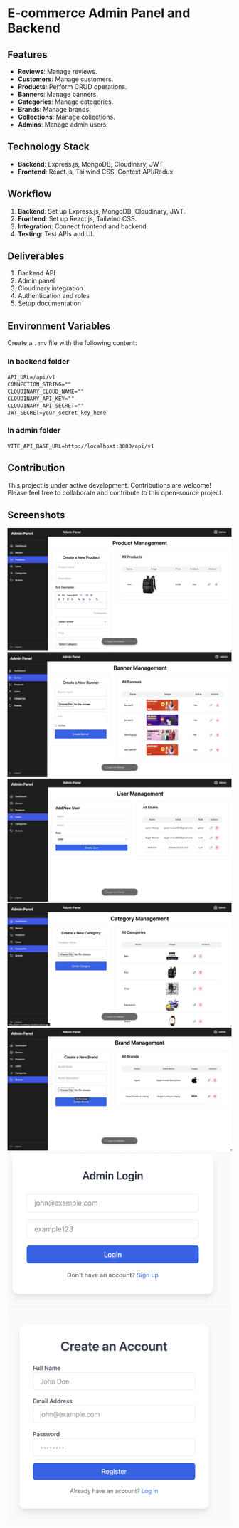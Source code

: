 
# E-commerce Admin Panel and Backend

## Features

- **Reviews**: Manage reviews.
- **Customers**: Manage customers.
- **Products**: Perform CRUD operations.
- **Banners**: Manage banners.
- **Categories**: Manage categories.
- **Brands**: Manage brands.
- **Collections**: Manage collections.
- **Admins**: Manage admin users.

## Technology Stack

- **Backend**: Express.js, MongoDB, Cloudinary, JWT
- **Frontend**: React.js, Tailwind CSS, Context API/Redux

## Workflow

1. **Backend**: Set up Express.js, MongoDB, Cloudinary, JWT.
2. **Frontend**: Set up React.js, Tailwind CSS.
3. **Integration**: Connect frontend and backend.
4. **Testing**: Test APIs and UI.

## Deliverables

1. Backend API
2. Admin panel
3. Cloudinary integration
4. Authentication and roles
5. Setup documentation

## Environment Variables

Create a `.env` file with the following content:

### In backend folder

```
API_URL=/api/v1
CONNECTION_STRING=""
CLOUDINARY_CLOUD_NAME=""
CLOUDINARY_API_KEY=""
CLOUDINARY_API_SECRET=""
JWT_SECRET=your_secret_key_here
```

### In admin folder

```
VITE_API_BASE_URL=http://localhost:3000/api/v1
```

## Contribution

This project is under active development. Contributions are welcome! Please feel free to collaborate and contribute to this open-source project.

## Screenshots

![Product Management](admin/public/productManagement.png)
![Banner Management](admin/public/bannerManagement.png)
![User Management](admin/public/userManagement.png)
![Categories Management](admin/public/categoryManagment.png)
![Brand Management](admin/public/brandManagment.png)
![Login Form](admin/public/loginForm.png)
![Signup Form](admin/public/signupForm.png)

